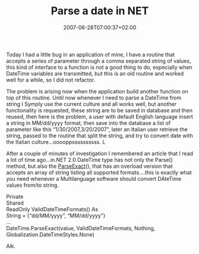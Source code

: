 ﻿---
title: "Parse a date in NET"
description: ""
date: 2007-06-28T07:00:37+02:00
draft: false
tags: [Uncategorized]
categories: [General]
---
Today I had a little bug in an application of mine, I have a routine that accepts a series of parameter through a comma separated string of values, this kind of interface to a function is not a good thing to do, expecially when DateTime variables are transmitted, but this is an old routine and worked well for a while, so I did not refactor.

The problem is arising now when the application build another function on top of this routine. Until now whenever I need to parse a DateTime from string I Symply use the current culture and all works well, but another functionality is requested, these string are to be saved in database and then reused, then here is the problem, a user with default English language insert a string in MM/dd/yyyy format, then save into the database a list of parameter like this “1/30/2007,3/20/2007”, later an Italian user retrieve the string, passed to the routine that split the string, and try to convert date with the Italian culture...ooooppssssssssss. L

After a couple of minutes of investigation I remembered an article that I read a lot of time ago...in.NET 2.0 DateTime type has not only the Parse() method, but also the [ParseExact](http://msdn2.microsoft.com/en-us/library/332de853.aspx)(), that has an overload version that accepts an array of string listing all supported formats....this is exactly what you need whenever a Multilanguage software should convert DAteTime values from/to string.

Private  
Shared  
ReadOnly ValidDateTimeFormats() As  
String = {“dd/MM/yyyy”, “MM/dd/yyyy”}  
...  
DateTime.ParseExact(value, ValidDateTimeFormats, Nothing, Globalization.DateTimeStyles.None)

Alk.
